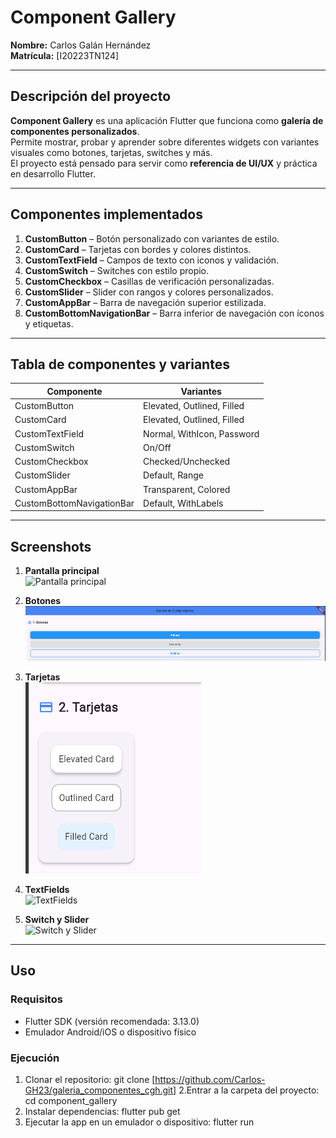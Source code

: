 # Component Gallery

**Nombre:** Carlos Galán Hernández  
**Matrícula:** [I20223TN124]

---

## Descripción del proyecto
**Component Gallery** es una aplicación Flutter que funciona como **galería de componentes personalizados**.  
Permite mostrar, probar y aprender sobre diferentes widgets con variantes visuales como botones, tarjetas, switches y más.  
El proyecto está pensado para servir como **referencia de UI/UX** y práctica en desarrollo Flutter.

---

## Componentes implementados
1. **CustomButton** – Botón personalizado con variantes de estilo.  
2. **CustomCard** – Tarjetas con bordes y colores distintos.  
3. **CustomTextField** – Campos de texto con iconos y validación.  
4. **CustomSwitch** – Switches con estilo propio.  
5. **CustomCheckbox** – Casillas de verificación personalizadas.  
6. **CustomSlider** – Slider con rangos y colores personalizados.  
7. **CustomAppBar** – Barra de navegación superior estilizada.  
8. **CustomBottomNavigationBar** – Barra inferior de navegación con íconos y etiquetas.

---

## Tabla de componentes y variantes

| Componente               | Variantes                       |
|---------------------------|---------------------------------|
| CustomButton             | Elevated, Outlined, Filled      |
| CustomCard               | Elevated, Outlined, Filled      |
| CustomTextField          | Normal, WithIcon, Password      |
| CustomSwitch             | On/Off                          |
| CustomCheckbox           | Checked/Unchecked               |
| CustomSlider             | Default, Range                  |
| CustomAppBar             | Transparent, Colored            |
| CustomBottomNavigationBar| Default, WithLabels             |

---

## Screenshots

1. **Pantalla principal**  
   ![Pantalla principal](screenshots/main_screen.png)

2. **Botones**  
   ![Botones](screenshots/buttons.png)

3. **Tarjetas**  
   ![Tarjetas](screenshots/cards.png)
4. **TextFields**  
   ![TextFields](screenshots/textfields.png)

5. **Switch y Slider**  
   ![Switch y Slider](screenshots/switch_slider.png)


---

## Uso

### Requisitos
- Flutter SDK (versión recomendada: 3.13.0)  
- Emulador Android/iOS o dispositivo físico  

### Ejecución
1. Clonar el repositorio:
   git clone [https://github.com/Carlos-GH23/galeria_componentes_cgh.git]
2.Entrar a la carpeta del proyecto:
  cd component_gallery
3. Instalar dependencias:
  flutter pub get
4. Ejecutar la app en un emulador o dispositivo:
  flutter run
